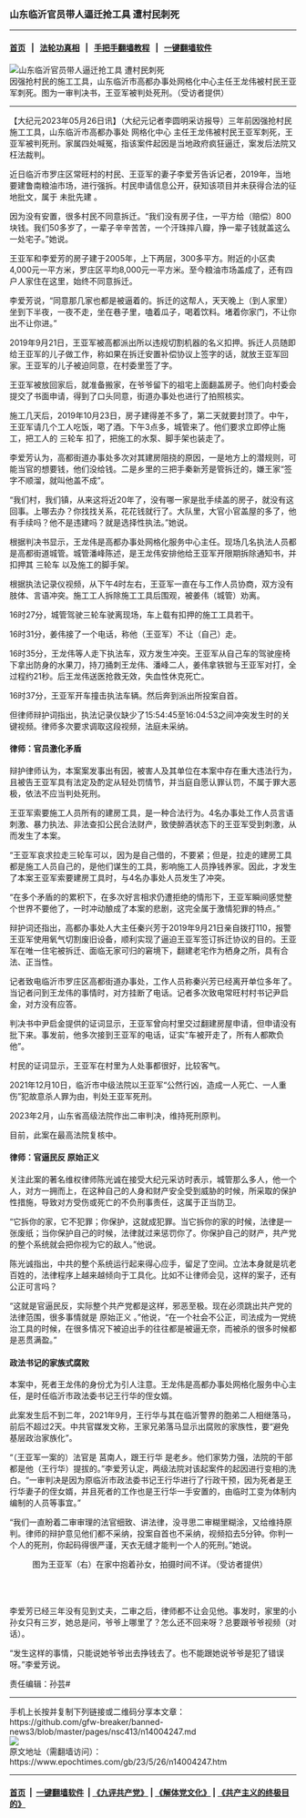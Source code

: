 ### 山东临沂官员带人逼迁抢工具 遭村民刺死
------------------------

#### [首页](https://github.com/gfw-breaker/banned-news3/blob/master/README.md) &nbsp;&nbsp;|&nbsp;&nbsp; [法轮功真相](https://github.com/begood0513/basic/blob/master/README.md)  &nbsp;&nbsp;|&nbsp;&nbsp; [手把手翻墙教程](https://github.com/gfw-breaker/guides/wiki)  &nbsp;&nbsp;|&nbsp;&nbsp; [一键翻墙软件](https://github.com/gfw-breaker/nogfw/blob/master/README.md)  



<div><img alt="山东临沂官员带人逼迁抢工具 遭村民刺死" class="attachment-djy_600_400 size-djy_600_400 wp-post-image" src="https://i.epochtimes.com/assets/uploads/2023/05/id14004265-wyjFotoJet-600x400.jpg"/>
<div class="caption">
 因强抢村民的施工工具，山东临沂市高都办事处网格化中心主任王龙伟被村民王亚军刺死。图为一审判决书，王亚军被判处死刑。（受访者提供）
</div></div><hr/>


<div><p>
 【大纪元2023年05月26日讯】（大纪元记者李圆明采访报导）三年前因强抢村民施工工具，山东临沂市高都办事处
 <ok href="https://www.epochtimes.com/gb/tag/%E7%BD%91%E6%A0%BC%E5%8C%96%E4%B8%AD%E5%BF%83.html">
  网格化中心
 </ok>
 主任王龙伟被村民王亚军刺死，王亚军被判死刑。家属四处喊冤，指该案件起因是当地政府疯狂逼迁，案发后法院又枉法裁判。
</p>
<p>
 近日临沂市罗庄区常旺村的村民、王亚军的妻子李爱芳告诉记者，2019年，当地要建鲁南粮油市场，进行强拆。村民申请信息公开，获知该项目并未获得合法的征地批文，属于
 <ok href="https://www.epochtimes.com/gb/tag/%E6%9C%AA%E6%89%B9%E5%85%88%E5%BB%BA.html">
  未批先建
 </ok>
 。
</p>
<p>
 因为没有安置，很多村民不同意拆迁。“我们没有房子住，一平方给（赔偿）800块钱。我们50多岁了，一辈子辛辛苦苦，一个汗珠摔八瓣，挣一辈子钱就盖这么一处宅子。”她说。
</p>
<p>
 王亚军和李爱芳的房子建于2005年，上下两层，300多平方。附近的小区卖4,000元一平方米，罗庄区平均8,000元一平方米。至今粮油市场盖成了，还有四户人家住在这里，始终不同意拆迁。
</p>
<p>
 李爱芳说，“同意那几家也都是被逼着的。拆迁的这帮人，天天晚上（到人家里）坐到下半夜，一夜不走，坐在巷子里，嗑着瓜子，喝着饮料。堵着你家门，不让你出不让你进。”
</p>
<p>
 2019年9月21日，王亚军被高都派出所以违规切割机器的名义扣押。拆迁人员随即给王亚军的儿子做工作，称如果在拆迁安置补偿协议上签字的话，就放王亚军回家。王亚军的儿子被迫同意，在村委里签了字。
</p>
<p>
 王亚军被放回家后，就准备搬家，在爷爷留下的祖宅上面翻盖房子。他们向村委会提交了书面申请，得到了口头同意，街道办事处也进行了拍照核实。
</p>
<p>
 施工几天后，2019年10月23日，房子建得差不多了，第二天就要封顶了。中午，王亚军请几个工人吃饭，喝了酒。下午3点多，城管来了。他们要求立即停止施工，把工人的
 <ok href="https://www.epochtimes.com/gb/tag/%E4%B8%89%E8%BD%AE%E8%BD%A6.html">
  三轮车
 </ok>
 扣了，把施工的水泵、脚手架也装走了。
</p>
<p>
 李爱芳认为，高都街道办事处多次对其建房阻挠的原因，一是地方上的潜规则，可能当官的想要钱，他们没给钱。二是乡里的三把手秦新芳是管拆迁的，嫌王家“签字不顺溜，就叫他盖不成”。
</p>
<p>
 “我们村，我们镇，从来这将近20年了，没有哪一家是批手续盖的房子，就没有这回事。上哪去办？你找找关系，花花钱就行了。大队里，大官小官盖屋的多了，他有手续吗？他不是违建吗？就是选择性执法。”她说。
</p>
<p>
 根据判决书显示，王龙伟是高都办事处网格化服务中心主任。现场几名执法人员都是高都街道城管。城管潘峰陈述，是王龙伟安排他给王亚军开限期拆除通知书，并扣押其
 <ok href="https://www.epochtimes.com/gb/tag/%E4%B8%89%E8%BD%AE%E8%BD%A6.html">
  三轮车
 </ok>
 以及施工的脚手架。
</p>
<p>
 根据执法记录仪视频，从下午4时左右，王亚军一直在与工作人员协商，双方没有肢体、言语冲突。施工工人拆除施工工具后围观，被姜伟（城管）劝离。
</p>
<p>
 16时27分，城管驾驶三轮车驶离现场，车上载有扣押的施工工具若干。
</p>
<p>
 16时31分，姜伟接了一个电话，称他（王亚军）不让（自己）走。
</p>
<p>
 16时35分，王龙伟等人走下执法车，双方发生冲突。王亚军从自己车的驾驶座椅下拿出防身的水果刀，持刀捅刺王龙伟、潘峰二人，姜伟拿铁锨与王亚军对打，全过程约21秒。后王龙伟送医抢救无效，失血性休克死亡。
</p>
<p>
 16时37分，王亚军开车撞击执法车辆。然后奔到派出所投案自首。
</p>
<p>
 但律师辩护词指出，执法记录仪缺少了15:54:45至16:04:53之间冲突发生时的关键视频。律师多次要求调取这段视频，法庭未采纳。
</p>
<h4>
 律师：官员激化矛盾
</h4>
<p>
 辩护律师认为，本案案发事出有因，被害人及其单位在本案中存在重大违法行为，且被告王亚军具有法定及酌定从轻处罚情节，并当庭自愿认罪认罚，不属于罪大恶极，依法不应当判处死刑。
</p>
<p>
 王亚军索要施工人员所有的建房工具，是一种合法行为。4名办事处工作人员言语刺激、暴力执法、非法查扣公民合法财产，致使醉酒状态下的王亚军受到刺激，从而发生了本案。
</p>
<p>
 “王亚军哀求拉走三轮车可以，因为是自己借的，不要紧；但是，拉走的建房工具都是施工人员自己的，是他们谋生的工具，影响施工人员挣钱养家。因此，才发生了本案王亚军索要建房工具时，与4名办事处人员发生了冲突。
</p>
<p>
 “在多个矛盾的的累积下，在多次好言相求仍遭拒绝的情形下，王亚军瞬间感觉整个世界不要他了，一时冲动酿成了本案的悲剧，这完全属于激情犯罪的特点。”
</p>
<p>
 辩护词还指出，高都办事处人大主任秦兴芳于2019年9月21日亲自拨打110，报警王亚军使用氧气切割废旧设备，顺利实现了逼迫王亚军签订拆迁协议的目的。王亚军在唯一住宅被拆迁、面临无家可归的窘境下，翻建老宅作为栖身之所，具有合法、正当性。
</p>
<p>
 记者致电临沂市罗庄区高都街道办事处，工作人员称秦兴芳已经离开单位多年了。当记者问到王龙伟的事情时，对方挂断了电话。记者多次致电常旺村村书记尹启金，对方没有应答。
</p>
<p>
 判决书中尹启金提供的证词显示，王亚军曾向村里交过翻建房屋申请，但申请没有批下来。事发前，他多次接到王亚军的电话，证实“车被开走了，所有人都欺负他”。
</p>
<p>
 村民的证词显示，王亚军在村里为人处事都很好，比较客气。
</p>
<p>
 2021年12月10日，临沂市中级法院以王亚军“公然行凶，造成一人死亡、一人重伤”犯故意杀人罪为由，判处王亚军死刑。
</p>
<p>
 2023年2月，山东省高级法院作出二审判决，维持死刑原判。
</p>
<p>
 目前，此案在最高法院复核中。
</p>
<h4>
 律师：官逼民反
 <ok href="https://www.epochtimes.com/gb/tag/%E5%8E%9F%E5%A7%8B%E6%AD%A3%E4%B9%89.html">
  原始正义
 </ok>
</h4>
<p>
 关注此案的著名维权律师陈光诚在接受大纪元采访时表示，城管那么多人，他一个人，对方一拥而上，在这种自己的人身和财产安全受到威胁的时候，所采取的保护性措施，导致对方受伤或死亡的不负刑事责任，这属于正当防卫。
</p>
<p>
 “它拆你的家，它不犯罪；你保护，这就成犯罪。当它拆你的家的时候，法律是一张废纸；当你保护自己的时候，法律就过来惩罚你了。你保护自己的财产，共产党的整个系统就会把你视为它的敌人。”他说。
</p>
<p>
 陈光诚指出，中共的整个系统运行起来得心应手，留足了空间。立法本身就是坑老百姓的，法律程序上越来越倾向于工具化。比如不让律师会见，这样的案子，还有公正可言吗？
</p>
<p>
 “这就是官逼民反，实际整个共产党都是这样，邪恶至极。现在必须跳出共产党的法律范围，很多事情就是
 <ok href="https://www.epochtimes.com/gb/tag/%E5%8E%9F%E5%A7%8B%E6%AD%A3%E4%B9%89.html">
  原始正义
 </ok>
 。”他说，“在一个社会不公正，司法成为一党统治工具的时候，在很多情况下被迫出手的往往都是被逼无奈，而被杀的很多时候都是恶贯满盈。”
</p>
<h4>
 政法书记的家族式腐败
</h4>
<p>
 本案中，死者王龙伟的身份尤为引人注意。王龙伟是高都办事处网格化服务中心主任，是时任临沂市政法委书记王行华的侄女婿。
</p>
<p>
 此案发生后不到二年，2021年9月，王行华与其在临沂警界的胞弟二人相继落马，前后不超过2天。中共官媒发文称，王家兄弟落马显示出腐败的家族性，要“避免基层政治家族化”。
</p>
<p>
 “（王亚军一案的）法官是
 <span class="s1">
  莒南人，跟王行华
 </span>
 是老乡。他们家势力强，法院的干部都是他（王行华）提拔的。”李爱芳认定，两级法院对该起案件的起因进行变相的洗白。“一审判决是因为原临沂市政法委书记王行华进行了行政干预，因为死者是王行华妻子的侄女婿，并且死者的工作也是王行华一手安置的，由临时工变为体制内编制的人员等事宜。”
</p>
<p>
 “我们一直盼着二审审理的法官细致、讲法律，没寻思二审糊里糊涂，又给维持原判。律师的辩护意见他们都不采纳，投案自首也不采纳，视频掐去5分钟。你判一个人的死刑，你起码得很严谨，天衣无缝才能判一个人的死刑。”她说。
</p>
<figure aria-describedby="caption-attachment-14004738" class="wp-caption aligncenter" id="attachment_14004738" style="width: 418px">
 <ok href="https://i.epochtimes.com/assets/uploads/2023/05/id14004738-wyjFotoJet-1.jpg" target="_blank">
  <img alt="" class="wp-image-14004738" src="https://i.epochtimes.com/assets/uploads/2023/05/id14004738-wyjFotoJet-1-600x750.jpg"/>
 </ok>
 <br/><figcaption class="wp-caption-text" id="caption-attachment-14004738">
  图为王亚军（右）在家中抱着孙女，拍摄时间不详。（受访者提供）
 </figcaption><br/>
</figure><br/>
<p>
 李爱芳已经三年没有见到丈夫，二审之后，律师都不让会见他。事发时，家里的小孙女只有三岁，她总是问，爷爷上哪里了？怎么还不回来呀？总要跟爷爷视频（对话）。
</p>
<p>
 “发生这样的事情，只能说她爷爷出去挣钱去了。也不能跟她说爷爷是犯了错误呀。”李爱芳说。
</p>
<p>
 责任编辑：孙芸#
</p>
</div>
<hr/>
手机上长按并复制下列链接或二维码分享本文章：<br/>
https://github.com/gfw-breaker/banned-news3/blob/master/pages/nsc413/n14004247.md <br/>
<a href='https://github.com/gfw-breaker/banned-news3/blob/master/pages/nsc413/n14004247.md'><img src='https://github.com/gfw-breaker/banned-news3/blob/master/pages/nsc413/n14004247.md.png'/></a> <br/>
原文地址（需翻墙访问）：https://www.epochtimes.com/gb/23/5/26/n14004247.htm


------------------------
#### [首页](https://github.com/gfw-breaker/banned-news3/blob/master/README.md) &nbsp;|&nbsp; [一键翻墙软件](https://github.com/gfw-breaker/nogfw/blob/master/README.md) &nbsp;| [《九评共产党》](https://github.com/gfw-breaker/9ping.md/blob/master/README.md#九评之一评共产党是什么) | [《解体党文化》](https://github.com/gfw-breaker/jtdwh.md/blob/master/README.md) | [《共产主义的终极目的》](https://github.com/gfw-breaker/gczydzjmd.md/blob/master/README.md)


<img src='http://gfw-breaker.win/banned-news3/pages/nsc413/n14004247.md' width='0px' height='0px'/>